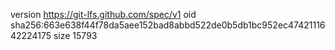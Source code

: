 version https://git-lfs.github.com/spec/v1
oid sha256:663e638f44f78da5aee152bad8abbd522de0b5db1bc952ec4742111642224175
size 15793
